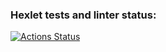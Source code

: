 ### Hexlet tests and linter status:
[![Actions Status](https://github.com/vova-odi/layout-designer-project-lvl1/workflows/hexlet-check/badge.svg)](https://github.com/vova-odi/layout-designer-project-lvl1/actions)